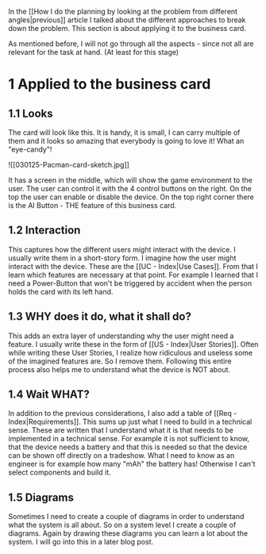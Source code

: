In the [[How I do the planning by looking at the problem from different angles|previous]] article I talked about the different approaches to break down the problem. This section is about applying it to the business card.

As mentioned before, I will not go through all the aspects - since not all are relevant for the task at hand. (At least for this stage)
# 1 Applied to the business card

## 1.1 Looks
The card will look like this. It is handy, it is small, I can carry multiple of them and it looks so amazing that everybody is going to love it! What an "eye-candy"!

![[030125-Pacman-card-sketch.jpg]]

It has a screen in the middle, which will show the game environment to the user. The user can control it with the 4 control buttons on the right. 
On the top the user can enable or disable the device.
On the top right corner there is the AI Button - THE feature of this business card.

## 1.2 Interaction
This captures how the different users might interact with the device. I usually write them in a short-story form. I imagine how the user might interact with the device. These are the [[UC - Index|Use Cases]]. From that I learn which features are necessary at that point. For example I learned that I need a Power-Button that won't be triggered by accident when the person holds the card with its left hand. 

## 1.3 WHY does it do, what it shall do?
This adds an extra layer of understanding why the user might need a feature. I usually write these in the form of [[US - Index|User Stories]]. Often while writing these User Stories, I realize how ridiculous and useless some of the imagined features are. So I remove them. Following this entire process also helps me to understand what the device is NOT about.

## 1.4 Wait WHAT?
In addition to the previous considerations, I also add a table of [[Req - Index|Requirements]]. This sums up just what I need to build in a technical sense. These are written that I understand what it is that needs to be implemented in a technical sense. For example it is not sufficient to know, that the device needs a battery and that this is needed so that the device can be shown off directly on a tradeshow. What I need to know as an engineer is for example how many "mAh" the battery has! Otherwise I can't select components and build it.

## 1.5 Diagrams
Sometimes I need to create a couple of diagrams in order to understand what the system is all about. So on a system level I create a couple of diagrams. Again by drawing these diagrams you can learn a lot about the system. I will go into this in a later blog post.




